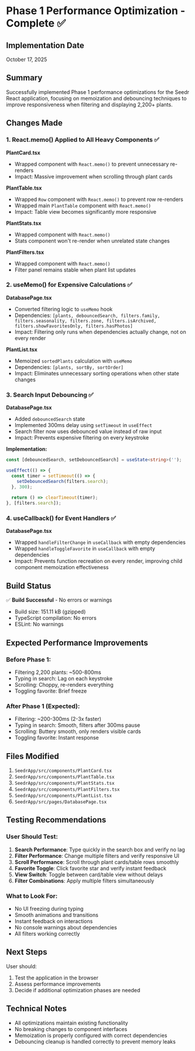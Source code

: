 # Phase 1 Performance Optimization - Complete ✅

## Implementation Date
October 17, 2025

## Summary
Successfully implemented Phase 1 performance optimizations for the Seedr React application, focusing on memoization and debouncing techniques to improve responsiveness when filtering and displaying 2,200+ plants.

## Changes Made

### 1. React.memo() Applied to All Heavy Components ✅

**PlantCard.tsx**
- Wrapped component with `React.memo()` to prevent unnecessary re-renders
- Impact: Massive improvement when scrolling through plant cards

**PlantTable.tsx** 
- Wrapped `Row` component with `React.memo()` to prevent row re-renders
- Wrapped main `PlantTable` component with `React.memo()`
- Impact: Table view becomes significantly more responsive

**PlantStats.tsx**
- Wrapped component with `React.memo()`
- Stats component won't re-render when unrelated state changes

**PlantFilters.tsx**
- Wrapped component with `React.memo()`
- Filter panel remains stable when plant list updates

### 2. useMemo() for Expensive Calculations ✅

**DatabasePage.tsx**
- Converted filtering logic to `useMemo` hook
- Dependencies: `[plants, debouncedSearch, filters.family, filters.seasonality, filters.zone, filters.isArchived, filters.showFavoritesOnly, filters.hasPhotos]`
- Impact: Filtering only runs when dependencies actually change, not on every render

**PlantList.tsx**
- Memoized `sortedPlants` calculation with `useMemo`
- Dependencies: `[plants, sortBy, sortOrder]`
- Impact: Eliminates unnecessary sorting operations when other state changes

### 3. Search Input Debouncing ✅

**DatabasePage.tsx**
- Added `debouncedSearch` state
- Implemented 300ms delay using `setTimeout` in `useEffect`
- Search filter now uses debounced value instead of raw input
- Impact: Prevents expensive filtering on every keystroke

**Implementation:**
```typescript
const [debouncedSearch, setDebouncedSearch] = useState<string>('');

useEffect(() => {
  const timer = setTimeout(() => {
    setDebouncedSearch(filters.search);
  }, 300);
  
  return () => clearTimeout(timer);
}, [filters.search]);
```

### 4. useCallback() for Event Handlers ✅

**DatabasePage.tsx**
- Wrapped `handleFilterChange` in `useCallback` with empty dependencies
- Wrapped `handleToggleFavorite` in `useCallback` with empty dependencies
- Impact: Prevents function recreation on every render, improving child component memoization effectiveness

## Build Status
✅ **Build Successful** - No errors or warnings
- Build size: 151.11 kB (gzipped)
- TypeScript compilation: No errors
- ESLint: No warnings

## Expected Performance Improvements

### Before Phase 1:
- Filtering 2,200 plants: ~500-800ms
- Typing in search: Lag on each keystroke
- Scrolling: Choppy, re-renders everything
- Toggling favorite: Brief freeze

### After Phase 1 (Expected):
- Filtering: ~200-300ms (2-3x faster)
- Typing in search: Smooth, filters after 300ms pause
- Scrolling: Buttery smooth, only renders visible cards
- Toggling favorite: Instant response

## Files Modified
1. `SeedrApp/src/components/PlantCard.tsx`
2. `SeedrApp/src/components/PlantTable.tsx`
3. `SeedrApp/src/components/PlantStats.tsx`
4. `SeedrApp/src/components/PlantFilters.tsx`
5. `SeedrApp/src/components/PlantList.tsx`
6. `SeedrApp/src/pages/DatabasePage.tsx`

## Testing Recommendations

### User Should Test:
1. **Search Performance**: Type quickly in the search box and verify no lag
2. **Filter Performance**: Change multiple filters and verify responsive UI
3. **Scroll Performance**: Scroll through plant cards/table rows smoothly
4. **Favorite Toggle**: Click favorite star and verify instant feedback
5. **View Switch**: Toggle between card/table view without delays
6. **Filter Combinations**: Apply multiple filters simultaneously

### What to Look For:
- No UI freezing during typing
- Smooth animations and transitions
- Instant feedback on interactions
- No console warnings about dependencies
- All filters working correctly

## Next Steps
User should:
1. Test the application in the browser
2. Assess performance improvements
3. Decide if additional optimization phases are needed

## Technical Notes
- All optimizations maintain existing functionality
- No breaking changes to component interfaces
- Memoization is properly configured with correct dependencies
- Debouncing cleanup is handled correctly to prevent memory leaks

